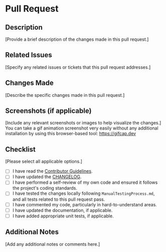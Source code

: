 
# Pull Request

## Description
[Provide a brief description of the changes made in this pull request.]

## Related Issues
[Specify any related issues or tickets that this pull request addresses.]

## Changes Made
[Describe the specific changes made in this pull request.]

## Screenshots (if applicable)
[Include any relevant screenshots or images to help visualize the changes.]
You can take a gif animation screenshot very easily without any additional installation by using this browser-based tool:
https://gifcap.dev

## Checklist
[Please select all applicable options.]

[comment]: # (To select your options, please put an 'x' in the all boxes that apply.)

- [ ] I have read the [Contributor Guidelines](../CONTRIBUTING.md).
- [ ] I have updated the [CHANGELOG](../CHANGELOG.md).
- [ ] I have performed a self-review of my own code and ensured it follows the project's coding standards.
- [ ] I have tested the changes locally following `ManualTestingProcess.md`, and all tests related to this pull request pass.
- [ ] I have commented my code, particularly in hard-to-understand areas.
- [ ] I have updated the documentation, if applicable.
- [ ] I have added appropriate unit tests, if applicable.

## Additional Notes
[Add any additional notes or comments here.]

[comment]: # (Template credit: This pull request template is based on Embedded Artistry {https://github.com/embeddedartistry/templates/blob/master/.github/PULL_REQUEST_TEMPLATE.md}, Clowder {https://github.com/clowder-framework/clowder/blob/develop/.github/PULL_REQUEST_TEMPLATE.md}, and TalAter {https://github.com/TalAter/open-source-templates} templates.)
